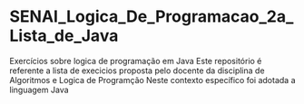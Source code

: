 # SENAI_Logica_De_Programacao_2a_Lista_de_Java
Exercícios sobre logica de programação em Java
Este repositório é referente a lista de execicios proposta pelo docente da disciplina de Algoritmos e Logica de Programção
Neste contexto específico foi adotada a linguagem Java

